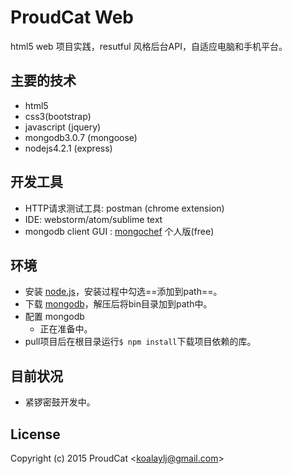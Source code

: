 # ProudCat Web
html5 web 项目实践，resutful 风格后台API，自适应电脑和手机平台。

## 主要的技术

  - html5
  - css3(bootstrap)
  - javascript  (jquery)
  - mongodb3.0.7 (mongoose)
  - nodejs4.2.1 (express)

## 开发工具
  - HTTP请求测试工具: postman (chrome extension)
  - IDE: webstorm/atom/sublime text
  - mongodb client GUI : [mongochef](http://3t.io/mongochef/download/) 个人版(free)

## 环境
  - 安装 [node.js](http://nodejs.org/)，安装过程中勾选==添加到path==。
  - 下载 [mongodb](http://www.mongodb.org/downloads)，解压后将bin目录加到path中。
  - 配置 mongodb
  	- 正在准备中。
  - pull项目后在根目录运行`$ npm install`下载项目依赖的库。

## 目前状况
  - 紧锣密鼓开发中。

## License

Copyright (c) 2015 ProudCat &lt;koalaylj@gmail.com&gt;
